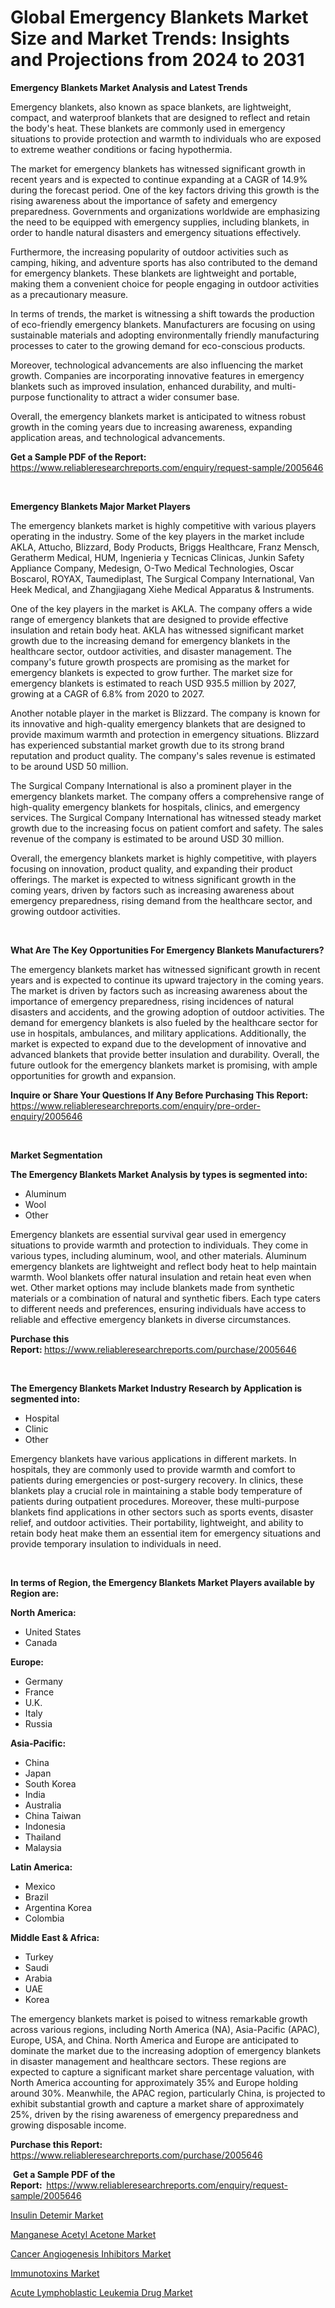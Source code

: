 <p><h1>Global Emergency Blankets Market Size and Market Trends: Insights and Projections from 2024 to 2031</h1></p><p><strong>Emergency Blankets Market Analysis and Latest Trends</strong></p>
<p><p>Emergency blankets, also known as space blankets, are lightweight, compact, and waterproof blankets that are designed to reflect and retain the body's heat. These blankets are commonly used in emergency situations to provide protection and warmth to individuals who are exposed to extreme weather conditions or facing hypothermia.</p><p>The market for emergency blankets has witnessed significant growth in recent years and is expected to continue expanding at a CAGR of 14.9% during the forecast period. One of the key factors driving this growth is the rising awareness about the importance of safety and emergency preparedness. Governments and organizations worldwide are emphasizing the need to be equipped with emergency supplies, including blankets, in order to handle natural disasters and emergency situations effectively.</p><p>Furthermore, the increasing popularity of outdoor activities such as camping, hiking, and adventure sports has also contributed to the demand for emergency blankets. These blankets are lightweight and portable, making them a convenient choice for people engaging in outdoor activities as a precautionary measure.</p><p>In terms of trends, the market is witnessing a shift towards the production of eco-friendly emergency blankets. Manufacturers are focusing on using sustainable materials and adopting environmentally friendly manufacturing processes to cater to the growing demand for eco-conscious products.</p><p>Moreover, technological advancements are also influencing the market growth. Companies are incorporating innovative features in emergency blankets such as improved insulation, enhanced durability, and multi-purpose functionality to attract a wider consumer base.</p><p>Overall, the emergency blankets market is anticipated to witness robust growth in the coming years due to increasing awareness, expanding application areas, and technological advancements.</p></p>
<p><strong>Get a Sample PDF of the Report:&nbsp;</strong> <a href="https://www.reliableresearchreports.com/enquiry/request-sample/2005646">https://www.reliableresearchreports.com/enquiry/request-sample/2005646</a></p>
<p>&nbsp;</p>
<p><strong>Emergency Blankets Major Market Players</strong></p>
<p><p>The emergency blankets market is highly competitive with various players operating in the industry. Some of the key players in the market include AKLA, Attucho, Blizzard, Body Products, Briggs Healthcare, Franz Mensch, Geratherm Medical, HUM, Ingenieria y Tecnicas Clinicas, Junkin Safety Appliance Company, Medesign, O-Two Medical Technologies, Oscar Boscarol, ROYAX, Taumediplast, The Surgical Company International, Van Heek Medical, and Zhangjiagang Xiehe Medical Apparatus & Instruments.</p><p>One of the key players in the market is AKLA. The company offers a wide range of emergency blankets that are designed to provide effective insulation and retain body heat. AKLA has witnessed significant market growth due to the increasing demand for emergency blankets in the healthcare sector, outdoor activities, and disaster management. The company's future growth prospects are promising as the market for emergency blankets is expected to grow further. The market size for emergency blankets is estimated to reach USD 935.5 million by 2027, growing at a CAGR of 6.8% from 2020 to 2027.</p><p>Another notable player in the market is Blizzard. The company is known for its innovative and high-quality emergency blankets that are designed to provide maximum warmth and protection in emergency situations. Blizzard has experienced substantial market growth due to its strong brand reputation and product quality. The company's sales revenue is estimated to be around USD 50 million.</p><p>The Surgical Company International is also a prominent player in the emergency blankets market. The company offers a comprehensive range of high-quality emergency blankets for hospitals, clinics, and emergency services. The Surgical Company International has witnessed steady market growth due to the increasing focus on patient comfort and safety. The sales revenue of the company is estimated to be around USD 30 million.</p><p>Overall, the emergency blankets market is highly competitive, with players focusing on innovation, product quality, and expanding their product offerings. The market is expected to witness significant growth in the coming years, driven by factors such as increasing awareness about emergency preparedness, rising demand from the healthcare sector, and growing outdoor activities.</p></p>
<p>&nbsp;</p>
<p><strong>What Are The Key Opportunities For Emergency Blankets Manufacturers?</strong></p>
<p><p>The emergency blankets market has witnessed significant growth in recent years and is expected to continue its upward trajectory in the coming years. The market is driven by factors such as increasing awareness about the importance of emergency preparedness, rising incidences of natural disasters and accidents, and the growing adoption of outdoor activities. The demand for emergency blankets is also fueled by the healthcare sector for use in hospitals, ambulances, and military applications. Additionally, the market is expected to expand due to the development of innovative and advanced blankets that provide better insulation and durability. Overall, the future outlook for the emergency blankets market is promising, with ample opportunities for growth and expansion.</p></p>
<p><strong>Inquire or Share Your Questions If Any Before Purchasing This Report:</strong> <a href="https://www.reliableresearchreports.com/enquiry/pre-order-enquiry/2005646">https://www.reliableresearchreports.com/enquiry/pre-order-enquiry/2005646</a></p>
<p>&nbsp;</p>
<p><strong>Market Segmentation</strong></p>
<p><strong>The Emergency Blankets Market Analysis by types is segmented into:</strong></p>
<p><ul><li>Aluminum</li><li>Wool</li><li>Other</li></ul></p>
<p><p>Emergency blankets are essential survival gear used in emergency situations to provide warmth and protection to individuals. They come in various types, including aluminum, wool, and other materials. Aluminum emergency blankets are lightweight and reflect body heat to help maintain warmth. Wool blankets offer natural insulation and retain heat even when wet. Other market options may include blankets made from synthetic materials or a combination of natural and synthetic fibers. Each type caters to different needs and preferences, ensuring individuals have access to reliable and effective emergency blankets in diverse circumstances.</p></p>
<p><strong>Purchase this Report:&nbsp;</strong><a href="https://www.reliableresearchreports.com/purchase/2005646">https://www.reliableresearchreports.com/purchase/2005646</a></p>
<p>&nbsp;</p>
<p><strong>The Emergency Blankets Market Industry Research by Application is segmented into:</strong></p>
<p><ul><li>Hospital</li><li>Clinic</li><li>Other</li></ul></p>
<p><p>Emergency blankets have various applications in different markets. In hospitals, they are commonly used to provide warmth and comfort to patients during emergencies or post-surgery recovery. In clinics, these blankets play a crucial role in maintaining a stable body temperature of patients during outpatient procedures. Moreover, these multi-purpose blankets find applications in other sectors such as sports events, disaster relief, and outdoor activities. Their portability, lightweight, and ability to retain body heat make them an essential item for emergency situations and provide temporary insulation to individuals in need.</p></p>
<p>&nbsp;</p>
<p><strong>In terms of Region, the Emergency Blankets Market Players available by Region are:</strong></p>
<p>
    <p> <strong> North America: </strong>
        <ul>
            <li>United States</li>
            <li>Canada</li>
        </ul>
        </p> 
    <p> <strong> Europe: </strong>
        <ul>
            <li>Germany</li>
            <li>France</li>
            <li>U.K.</li>
            <li>Italy</li>
            <li>Russia</li>
        </ul>
        </p> 
    <p> <strong> Asia-Pacific: </strong>
        <ul>
            <li>China</li>
            <li>Japan</li>
            <li>South Korea</li>
            <li>India</li>
            <li>Australia</li>
            <li>China Taiwan</li>
            <li>Indonesia</li>
            <li>Thailand</li>
            <li>Malaysia</li>
        </ul>
        </p> 
    <p> <strong> Latin America: </strong>
        <ul>
            <li>Mexico</li>
            <li>Brazil</li>
            <li>Argentina Korea</li>
            <li>Colombia</li>
        </ul>
        </p> 
    <p> <strong> Middle East & Africa: </strong>
        <ul>
            <li>Turkey</li>
            <li>Saudi</li>
            <li>Arabia</li>
            <li>UAE</li>
            <li>Korea</li>
        </ul>
    </p>
    </p>
<p><p>The emergency blankets market is poised to witness remarkable growth across various regions, including North America (NA), Asia-Pacific (APAC), Europe, USA, and China. North America and Europe are anticipated to dominate the market due to the increasing adoption of emergency blankets in disaster management and healthcare sectors. These regions are expected to capture a significant market share percentage valuation, with North America accounting for approximately 35% and Europe holding around 30%. Meanwhile, the APAC region, particularly China, is projected to exhibit substantial growth and capture a market share of approximately 25%, driven by the rising awareness of emergency preparedness and growing disposable income.</p></p>
<p><strong>Purchase this Report: </strong><a href="https://www.reliableresearchreports.com/purchase/2005646">https://www.reliableresearchreports.com/purchase/2005646</a></p>
<p>&nbsp;<strong>Get a Sample PDF of the Report:&nbsp;&nbsp;</strong><a href="https://www.reliableresearchreports.com/enquiry/request-sample/2005646">https://www.reliableresearchreports.com/enquiry/request-sample/2005646</a></p>
<p><strong></strong></p>
<p><p><a href="https://github.com/bonganingubeni/Market-Research-Report-List-1/blob/main/insulin-detemir-market.md">Insulin Detemir Market</a></p><p><a href="https://medium.com/p/8ab2c15dec12/edit">Manganese Acetyl Acetone Market</a></p><p><a href="https://github.com/mcdonzamin/Market-Research-Report-List-1/blob/main/cancer-angiogenesis-inhibitors-market.md">Cancer Angiogenesis Inhibitors Market</a></p><p><a href="https://github.com/eththg/Market-Research-Report-List-1/blob/main/immunotoxins-market.md">Immunotoxins Market</a></p><p><a href="https://github.com/maelibra/Market-Research-Report-List-1/blob/main/acute-lymphoblastic-leukemia-drug-market.md">Acute Lymphoblastic Leukemia Drug Market</a></p></p>